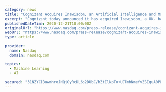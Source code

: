 ```yaml
---
category: news
title: "Cognizant Acquires Inawisdom, an Artificial Intelligence and Machine Learning Services Expert"
excerpt: "Cognizant today announced it has acquired Inawisdom, a UK- based, privately-held consultancy specializing in artificial intelligence, machine learning, and data analytics to help businesses make better,"
publishedDateTime: 2020-12-21T10:00:00Z
originalUrl: "https://www.nasdaq.com/press-release/cognizant-acquires-inawisdom-an-artificial-intelligence-and-machine-learning-services"
webUrl: "https://www.nasdaq.com/press-release/cognizant-acquires-inawisdom-an-artificial-intelligence-and-machine-learning-services"
type: article

provider:
  name: Nasdaq
  domain: nasdaq.com

topics:
  - Machine Learning
  - AI

secured: "31NZYCIBuwmhroJNQjOyRcDL6b2DUbC/hZtIlNpTo+UQTmbNmeYvZSIquA0PLYzTIS14v7uIlcXqYNX07WwZYGw4JdFmqpLXXjaE8t5wUeS2k1nuPJmWNJEkz0t253zx6Gcz/kWDNY7T/UKRbN9MQMYos7e8u9rDI+MQw5cLdf8yqYbau+Bs7YcvxARTrv2EgQejo/UYHo+YZ+i3lWwe3ZXcopigyktuJK90naDrMjR5yGGUcABt94HVkmCZYr2pqxQnjpmWrAa67yiPstrI9csZ5qLO2jSrz4V79hz/hoswdka4wgZHH1EvJXsL9Z9HA83aql7NR7uNkr+Gg9uJ8YFihwRarvNbdprgGN0tW5s=;/GJGLeIN+VWLtnZmdrYf5Q=="
---
```


